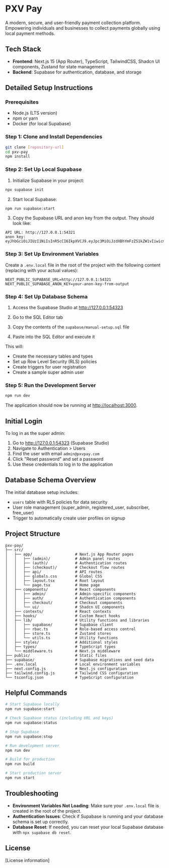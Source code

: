 # PXV Pay

A modern, secure, and user-friendly payment collection platform. Empowering individuals and businesses to collect payments globally using local payment methods.

## Tech Stack

- **Frontend**: Next.js 15 (App Router), TypeScript, TailwindCSS, Shadcn UI components, Zustand for state management
- **Backend**: Supabase for authentication, database, and storage

## Detailed Setup Instructions

### Prerequisites

- Node.js (LTS version)
- npm or yarn
- Docker (for local Supabase)

### Step 1: Clone and Install Dependencies

```bash
git clone [repository-url]
cd pxv-pay
npm install
```

### Step 2: Set Up Local Supabase

1. Initialize Supabase in your project:

```bash
npx supabase init
```

2. Start local Supabase:

```bash
npm run supabase:start
```

3. Copy the Supabase URL and anon key from the output. They should look like:

```
API URL: http://127.0.0.1:54321
anon key: eyJhbGciOiJIUzI1NiIsInR5cCI6IkpXVCJ9.eyJpc3MiOiJzdXBhYmFzZS1kZW1vIiwicm9sZSI6ImFub24iLCJleHAiOjE5ODM4MTI5OTZ9.CRXP1A7WOeoJeXxjNni43kdQwgnWNReilDMblYTn_I0
```

### Step 3: Set Up Environment Variables

Create a `.env.local` file in the root of the project with the following content (replacing with your actual values):

```
NEXT_PUBLIC_SUPABASE_URL=http://127.0.0.1:54321
NEXT_PUBLIC_SUPABASE_ANON_KEY=your-anon-key-from-output
```

### Step 4: Set Up Database Schema

1. Access the Supabase Studio at http://127.0.0.1:54323

2. Go to the SQL Editor tab

3. Copy the contents of the `supabase/manual-setup.sql` file

4. Paste into the SQL Editor and execute it

This will:
- Create the necessary tables and types
- Set up Row Level Security (RLS) policies
- Create triggers for user registration
- Create a sample super admin user

### Step 5: Run the Development Server

```bash
npm run dev
```

The application should now be running at [http://localhost:3000](http://localhost:3000).

## Initial Login

To log in as the super admin:

1. Go to http://127.0.0.1:54323 (Supabase Studio)
2. Navigate to Authentication > Users
3. Find the user with email `admin@pxvpay.com`
4. Click "Reset password" and set a password
5. Use these credentials to log in to the application

## Database Schema Overview

The initial database setup includes:

- `users` table with RLS policies for data security
- User role management (super_admin, registered_user, subscriber, free_user)
- Trigger to automatically create user profiles on signup

## Project Structure

```
pxv-pay/
├── src/
│   ├── app/                   # Next.js App Router pages
│   │   ├── (admin)/           # Admin panel routes
│   │   ├── (auth)/            # Authentication routes
│   │   ├── (checkout)/        # Checkout flow routes
│   │   ├── api/               # API routes
│   │   ├── globals.css        # Global CSS
│   │   ├── layout.tsx         # Root layout
│   │   └── page.tsx           # Home page
│   ├── components/            # React components
│   │   ├── admin/             # Admin-specific components
│   │   ├── auth/              # Authentication components
│   │   ├── checkout/          # Checkout components
│   │   └── ui/                # Shadcn UI components
│   ├── contexts/              # React contexts
│   ├── hooks/                 # Custom React hooks
│   ├── lib/                   # Utility functions and libraries
│   │   ├── supabase/          # Supabase client
│   │   ├── rbac.ts            # Role-based access control
│   │   ├── store.ts           # Zustand stores
│   │   └── utils.ts           # Utility functions
│   ├── styles/                # Additional styles
│   ├── types/                 # TypeScript types
│   └── middleware.ts          # Next.js middleware
├── public/                    # Static files
├── supabase/                  # Supabase migrations and seed data
├── .env.local                 # Local environment variables
├── next.config.js             # Next.js configuration
├── tailwind.config.js         # Tailwind CSS configuration
└── tsconfig.json              # TypeScript configuration
```

## Helpful Commands

```bash
# Start Supabase locally
npm run supabase:start

# Check Supabase status (including URL and keys)
npm run supabase:status

# Stop Supabase
npm run supabase:stop

# Run development server
npm run dev

# Build for production
npm run build

# Start production server
npm run start
```

## Troubleshooting

- **Environment Variables Not Loading**: Make sure your `.env.local` file is created in the root of the project.
- **Authentication Issues**: Check if Supabase is running and your database schema is set up correctly.
- **Database Reset**: If needed, you can reset your local Supabase database with `npx supabase db reset`.

## License

[License information]
